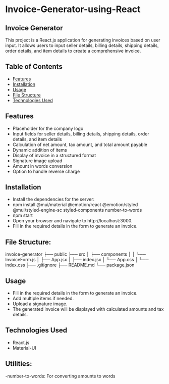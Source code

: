 # Invoice-Generator-using-React
## Invoice Generator
This project is a React.js application for generating invoices based on user input. It allows users to input seller details, billing details, shipping details, order details, and item details to create a comprehensive invoice.

## Table of Contents
- [Features](#features)
- [Installation](#installation)
- [Usage](#usage)
- [File Structure](#file-structure)
- [Technologies Used](#technologies-used)

## Features
- Placeholder for the company logo
- Input fields for seller details, billing details, shipping details, order details, and item details
- Calculation of net amount, tax amount, and total amount payable
- Dynamic addition of items
- Display of invoice in a structured format
- Signature image upload
- Amount in words conversion
- Option to handle reverse charge

## Installation
- Install the dependencies for the server: 
- npm install @mui/material @emotion/react @emotion/styled @mui/styled-engine-sc styled-components number-to-words
- npm start
- Open your browser and navigate to http://localhost:3000.
- Fill in the required details in the form to generate an invoice.

## File Structure:
invoice-generator
├── public
├── src
│   ├── components
│   │   └── InvoiceForm.js
│   ├── App.jsx
│   ├── index.jsx
│   └── App.css
│   └── index.css
├── .gitignore
├── README.md
└── package.json

## Usage
- Fill in the required details in the form to generate an invoice.
- Add multiple items if needed.
- Upload a signature image.
- The generated invoice will be displayed with calculated amounts and tax details.

## Technologies Used
- React.js
- Material-UI

## Utilities:
-number-to-words: For converting amounts to words
